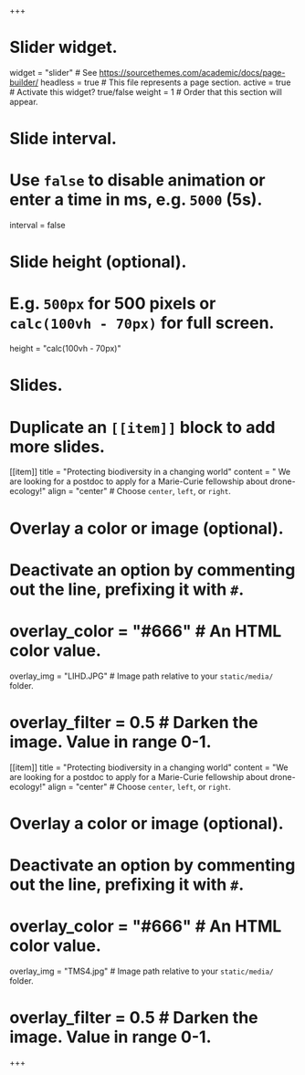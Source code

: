 +++
# Slider widget.
widget = "slider"  # See https://sourcethemes.com/academic/docs/page-builder/
headless = true  # This file represents a page section.
active = true  # Activate this widget? true/false
weight = 1  # Order that this section will appear.

# Slide interval.
# Use `false` to disable animation or enter a time in ms, e.g. `5000` (5s).
interval = false

# Slide height (optional).
# E.g. `500px` for 500 pixels or `calc(100vh - 70px)` for full screen.
height = "calc(100vh - 70px)"

# Slides.
# Duplicate an `[[item]]` block to add more slides.
  [[item]]
  title = "Protecting biodiversity in a changing world"
  content = "
  We are looking for a postdoc to apply for a Marie-Curie fellowship about drone-ecology!"
  align = "center"  # Choose `center`, `left`, or `right`.

  # Overlay a color or image (optional).
  #   Deactivate an option by commenting out the line, prefixing it with `#`.
  # overlay_color = "#666"  # An HTML color value.
  overlay_img = "LIHD.JPG"  # Image path relative to your `static/media/` folder.
  # overlay_filter = 0.5  # Darken the image. Value in range 0-1.

  [[item]]
  title = "Protecting biodiversity in a changing world"
  content = "We are looking for a postdoc to apply for a Marie-Curie fellowship about drone-ecology!"
  align = "center"  # Choose `center`, `left`, or `right`.

  # Overlay a color or image (optional).
  #   Deactivate an option by commenting out the line, prefixing it with `#`.
  # overlay_color = "#666"  # An HTML color value.
  overlay_img = "TMS4.jpg"  # Image path relative to your `static/media/` folder.
  # overlay_filter = 0.5  # Darken the image. Value in range 0-1.
+++
